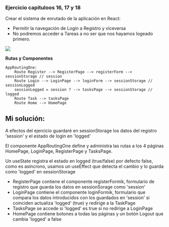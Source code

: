 
### Ejercicio capítuloos 16, 17 y 18

Crear el sistema de enrutado de la aplicación en React:
- Permitir la navegación de Login a Registro y viceversa
- No podremos acceder a Tareas a no ser que nos hayamos logeado primero.



![](https://img.shields.io/badge/-ReactJs-61DAFB?logo=react&logoColor=white&style=flat)



**Rutas y Componentes**


```mermaid
AppRoutingOne:
    Route Register --> RegisterPage --> registerForm --> sessionStorage // session
    Route Login --> LoginPage --> loginForm --> sessionStorage // sessionLogged
	sessionLogged = session ? --> tasksPage --> sessionStorage // logged
    Route Task --> tasksPage
	Route Home --> HomePage
```

Mi solución:
-------------

A efectos del ejercicio guardaré en sessionStorage los datos del registro 'session' y el estado de login en 'logged'

El componente AppRoutingOne define y administra las rutas a los 4 páginas HomePage, LoginPage, RegisterPage y TasksPage.

Un useState registra el estado en logged (true/false) por defecto false, como es asíncrono, usamos un
useEffect que detecta el cambio y lo guarda como 'logged' en sessionStorage

- RegisterPage contiene el componente registerFormik, formulario de registro que guarda los datos en sessionSorage como 'session'
- LoginPage contiene el componente loginFormik, formulario que compara los datos introducidos con los guardados en 'session' si coinciden
     actualiza 'logged' (true) y redirige a la TaskPage
- TasksPage se accede si 'logged' es true si no redirige a LoginPage
- HomePage contiene botones a todas las páginas y un botón Logout que cambia 'logged' a false